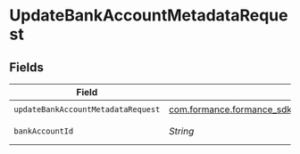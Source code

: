 # UpdateBankAccountMetadataRequest


## Fields

| Field                                                                                                                               | Type                                                                                                                                | Required                                                                                                                            | Description                                                                                                                         | Example                                                                                                                             |
| ----------------------------------------------------------------------------------------------------------------------------------- | ----------------------------------------------------------------------------------------------------------------------------------- | ----------------------------------------------------------------------------------------------------------------------------------- | ----------------------------------------------------------------------------------------------------------------------------------- | ----------------------------------------------------------------------------------------------------------------------------------- |
| `updateBankAccountMetadataRequest`                                                                                                  | [com.formance.formance_sdk.models.shared.UpdateBankAccountMetadataRequest](../../models/shared/UpdateBankAccountMetadataRequest.md) | :heavy_check_mark:                                                                                                                  | N/A                                                                                                                                 |                                                                                                                                     |
| `bankAccountId`                                                                                                                     | *String*                                                                                                                            | :heavy_check_mark:                                                                                                                  | The bank account ID.                                                                                                                | XXX                                                                                                                                 |